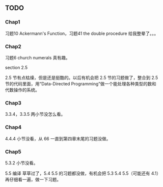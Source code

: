 ## TODO

### Chap1

习题10 Ackermann's Function，习题41 the double procedure 给我整晕了。。。

### Chap2

习题6 church numerals 真有趣。

section 2.5

2.5 节有点枯燥，但是还是挺酷的。以后有机会把 2.5 节的习题做了，整合到 2.5 节的代码里面，用“Data-Directed Programming”做一个能处理各种类型的数和代数操作的系统。

### Chap3

3.3.4，3.3.5 两小节没怎么看。

### Chap4

4.4.4 小节没看，从 66 一直到第四章末尾的习题没做。

### Chap5

5.3.2 小节没看。

5.5 编译 草草过了，5.4 5.5 的习题都没做，有机会把 5.3 5.4 5.5（可能还有 4.1）再仔细看一遍，做一下习题。
